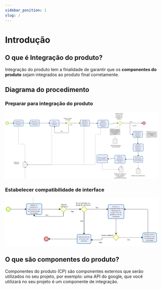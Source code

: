 ```yaml
---
sidebar_position: 1
slug: /
---
```


# Introdução

## O que é Integração do produto?
Integração do produto tem a finalidade de garantir que os **componentes do produto** sejam integrados ao produto final corretamente.

## Diagrama do procedimento
### Preparar para integração do produto
![Fluxo do procedimento Parte 1](imgs/BPM_ProductIntegration_part_1.png)

### Estabelecer compatibilidade de interface
![Fluxo do procedimento Parte 2](imgs/BPM_ProductIntegration_part_2.png)

## O que são componentes do produto?
Componentes do produto (CP) são componentes externos que serão utilizados no seu projeto, por exemplo: uma API do google, que você utilizará no seu projeto é um componente de integração.





